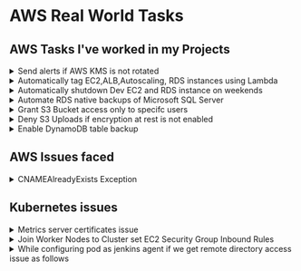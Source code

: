 
# AWS Real World Tasks
## AWS Tasks I've worked in my Projects
<details><summary>Send alerts if AWS KMS is not rotated</summary>

  ```css
  Fetch all AWS KMS keys and if KMS is not rotated in 90 days and emails using SES, this should
  be impletented by scheduling lambda function
  ```
</details>
<details><summary>Automatically tag EC2,ALB,Autoscaling, RDS instances using Lambda</summary>

  ```css
  Keep common tags in s3 bucket, trigger lambda function when EC2,ALB,Auto Scaling,RDS 
  resources are created and tag them automatically
  ```
</details>
<details><summary>Automatically shutdown Dev EC2 and RDS instance on weekends</summary>

  ```css
  Group EC2 and RDS by taging appropriately and stop them weekends and start them on weekdays
  ```
</details>
<details><summary>Automate RDS native backups of Microsoft SQL Server</summary>

  ```css
  Lambda function should be deployed in private subnet, database credentials should be stored in
  secrets manager, configure secrets manager interface endpoint in a VPC so lambda can accesss
  secrets manager over aws private network.
  ```
</details>
<details><summary>Grant S3 Bucket access only to specifc users</summary>

  ```css
  For our client we are storing PII data in S3 bucket and to protect that from ananymous users 
  we should create S3 bucket policy so that only selective users can read
  ```
</details>
<details><summary>Deny S3 Uploads if encryption at rest is not enabled</summary>

  ```css
  For our client we are storing PII data in S3 bucket and to protect that from ananymous users 
  we should create S3 bucket policy so that only selective users can read
  ```
</details>

<details><summary>Enable DynamoDB table backup</summary>

  ```css
      Enable backups on specified dynamoDB backups
  ```
</details>

## AWS Issues faced
<details><summary>CNAMEAlreadyExists Exception</summary>
  
  ```
     Read the following link about the issues
     https://aws.amazon.com/premiumsupport/knowledge-center/resolve-cnamealreadyexists-error/
  ```
  
</details>

## Kubernetes issues

<details><summary>Metrics server certificates issue</summary>
  
  ```
 "Failed to scrape node" err="Get \"https://IP:10250/metrics/resource\": x509: cannot validate certificate for IP because it doesn't contain any IP SANs" node="node01"
  ```
  If we see above error in metrics server deployment. we need to add **- --kubelet-insecure-tls** in container args which will disable tls verification. as shown below screenshoot. This won't fix the actual issue. Temporarily mitigate the problem.
  ![metrics-servers-certs-issue](https://github.com/javahometech/aws-real-work/blob/main/images/metrics-servers-certs-issue.png)
  
  To fix this permanently. we need to configure signed certificates. To enable signed kubelet serving certificates follow the below links.
  
  https://github.com/kubernetes-sigs/metrics-server/issues/196#issuecomment-1006601727
  
  https://kubernetes.io/docs/tasks/administer-cluster/kubeadm/kubeadm-certs/#kubelet-serving-certs
</details>

<details><summary>Join Worker Nodes to Cluster set EC2 Security Group Inbound Rules</summary>

When we run [kubeadm join command](https://github.com/javahometech/kubernetes/blob/master/setup-kubernetes-with-kubeadmn.md#6-take-note-of-kubeadm-command-and-run-on-all-workers) If your Security Group inbound rules are not set properly, you will notice that the process waits indefinitely after the below output is shown. Step 6 shows how to solve this

![kubeadm join port issue](https://github.com/javahometech/kubernetes/blob/master/images/kubeadm%20join%20port%20issue.png)

If both master and worker nodes use the same security group, you have the option to allow all inbound traffic originating from the same security group


```
#Kubernetes Control Plane Nodes
6443/tcp
2379-2380/tcp
10250-10252/tcp
#Kubernetes Worker Nodes
10250/tcp
30000-32767/tcp
# Flannel
8285/udp 
8472/udp
# CoreDNS 
9153/tcp (metrics port)
```
</details>

<details><summary>While configuring pod as jenkins agent if we get remote directory access issue as follows</summary>

  
  ![remote directory access issue](https://github.com/javahometech/aws-real-work/blob/main/images/pod%20as%20jenkins%20slave.png)
  
 
  We need to add security context for pod [security context for a Pod](https://kubernetes.io/docs/tasks/configure-pod-container/security-context/#set-the-security-context-for-a-pod) or for container [security context for a Container](https://kubernetes.io/docs/tasks/configure-pod-container/security-context/#set-the-security-context-for-a-container)
  
  ![Security Context for Pod](https://github.com/javahometech/aws-real-work/blob/main/images/Security%20Context%20for%20pod%20or%20container.png)



</details>
